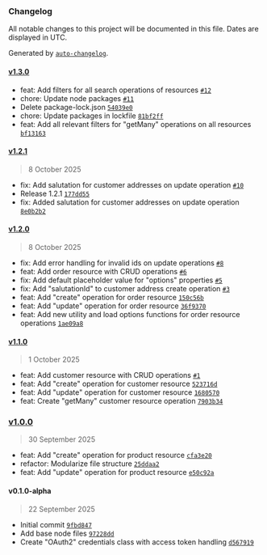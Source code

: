 ### Changelog

All notable changes to this project will be documented in this file. Dates are displayed in UTC.

Generated by [`auto-changelog`](https://github.com/CookPete/auto-changelog).

#### [v1.3.0](https://github.com/Fatjon-Gash1/n8n-nodes-shopware/compare/v1.2.1...v1.3.0)

- feat: Add filters for all search operations of resources [`#12`](https://github.com/Fatjon-Gash1/n8n-nodes-shopware/pull/12)
- chore: Update node packages [`#11`](https://github.com/Fatjon-Gash1/n8n-nodes-shopware/pull/11)
- Delete package-lock.json [`54039e0`](https://github.com/Fatjon-Gash1/n8n-nodes-shopware/commit/54039e061487e77767df1f5fbaf0773fbe8e509a)
- chore: Update packages in lockfile [`81bf2ff`](https://github.com/Fatjon-Gash1/n8n-nodes-shopware/commit/81bf2ffe0ede87cba1ca2ab28f31a3fc0d44ea5e)
- feat: Add all relevant filters for "getMany" operations on all resources [`bf13163`](https://github.com/Fatjon-Gash1/n8n-nodes-shopware/commit/bf131637b0a507e86e0be4acd94cf5788c3f7338)

#### [v1.2.1](https://github.com/Fatjon-Gash1/n8n-nodes-shopware/compare/v1.2.0...v1.2.1)

> 8 October 2025

- fix: Add salutation for customer addresses on update operation [`#10`](https://github.com/Fatjon-Gash1/n8n-nodes-shopware/pull/10)
- Release 1.2.1 [`177dd55`](https://github.com/Fatjon-Gash1/n8n-nodes-shopware/commit/177dd55e195e1cfd29e81a9059794875ab516cf0)
- fix: Added salutation for customer addresses on update operation [`8e0b2b2`](https://github.com/Fatjon-Gash1/n8n-nodes-shopware/commit/8e0b2b28f296027e4da0f3a82f4d27380451ba6e)

#### [v1.2.0](https://github.com/Fatjon-Gash1/n8n-nodes-shopware/compare/v1.1.0...v1.2.0)

> 8 October 2025

- fix: Add error handling for invalid ids on update operations [`#8`](https://github.com/Fatjon-Gash1/n8n-nodes-shopware/pull/8)
-  feat: Add order resource with CRUD operations [`#6`](https://github.com/Fatjon-Gash1/n8n-nodes-shopware/pull/6)
- fix: Add default placeholder value for "options" properties [`#5`](https://github.com/Fatjon-Gash1/n8n-nodes-shopware/pull/5)
- fix: Add "salutationId" to customer address create operation [`#3`](https://github.com/Fatjon-Gash1/n8n-nodes-shopware/pull/3)
- feat: Add "create" operation for order resource [`150c56b`](https://github.com/Fatjon-Gash1/n8n-nodes-shopware/commit/150c56bc471017c4b3abb487e7618ec5cf15a800)
- feat: Add "update" operation for order resource [`36f9370`](https://github.com/Fatjon-Gash1/n8n-nodes-shopware/commit/36f937052583bf8d5cf55ea8f806c76b3716c144)
- feat: Add new utility and load options functions for  order resource operations [`1ae09a8`](https://github.com/Fatjon-Gash1/n8n-nodes-shopware/commit/1ae09a806847425c65af915602ae0c890d3981c5)

#### [v1.1.0](https://github.com/Fatjon-Gash1/n8n-nodes-shopware/compare/v1.0.0...v1.1.0)

> 1 October 2025

- feat: Add customer resource with CRUD operations [`#1`](https://github.com/Fatjon-Gash1/n8n-nodes-shopware/pull/1)
- feat: Add "create" operation for customer resource [`523716d`](https://github.com/Fatjon-Gash1/n8n-nodes-shopware/commit/523716d605fc5164647a8625284865c97dfca046)
- feat: Add "update" operation for customer resource [`1680570`](https://github.com/Fatjon-Gash1/n8n-nodes-shopware/commit/1680570494ef4a3565182a7099ded8434c9b7b2a)
- feat: Create "getMany" customer resource operation [`7903b34`](https://github.com/Fatjon-Gash1/n8n-nodes-shopware/commit/7903b342a25111c5c3ce1d58d40c35651f0a1f42)

### [v1.0.0](https://github.com/Fatjon-Gash1/n8n-nodes-shopware/compare/v0.1.0-alpha...v1.0.0)

> 30 September 2025

- feat: Add "create" operation for product resource [`cfa3e20`](https://github.com/Fatjon-Gash1/n8n-nodes-shopware/commit/cfa3e20bd1e01de8d6de5ff7b16f1ed29fa83a71)
- refactor: Modularize file structure [`25ddaa2`](https://github.com/Fatjon-Gash1/n8n-nodes-shopware/commit/25ddaa20c8607598bc4262e910caf51a91497700)
- feat: Add "update" operation for product resource [`e50c92a`](https://github.com/Fatjon-Gash1/n8n-nodes-shopware/commit/e50c92ab874c2a89b6520960373c4a8b6194d704)

#### v0.1.0-alpha

> 22 September 2025

- Initial commit [`9fbd847`](https://github.com/Fatjon-Gash1/n8n-nodes-shopware/commit/9fbd847afb430f13d24520f2ed7822685e1b7605)
- Add base node files [`97228dd`](https://github.com/Fatjon-Gash1/n8n-nodes-shopware/commit/97228dd679d32038357c6cd835acfddb1570942b)
- Create "OAuth2" credentials class with access token handling [`d567919`](https://github.com/Fatjon-Gash1/n8n-nodes-shopware/commit/d567919f9a77d7d048371b28f23e0c8b29d68899)
